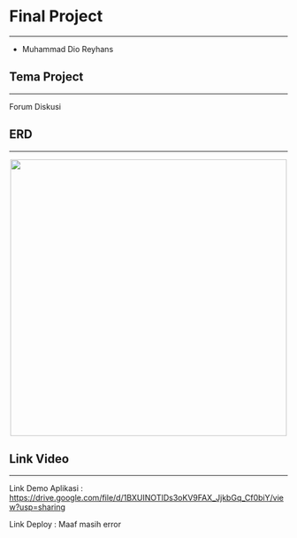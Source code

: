 <h1>Final Project</h1>
<hr>
<ul>
  <li>Muhammad Dio Reyhans</li>
</ul>
<h2>Tema Project</h2>
<hr>
<p>Forum Diskusi</p>
<h2>ERD</h2>
<hr>
<p align="center"><img src="../public/img/ERD.png" width="500"></p>

<h2>Link Video</h2>
<hr>
<p>Link Demo Aplikasi : <a href="https://drive.google.com/file/d/1BXUINOTIDs3oKV9FAX_JjkbGq_Cf0biY/view?usp=sharing"> https://drive.google.com/file/d/1BXUINOTIDs3oKV9FAX_JjkbGq_Cf0biY/view?usp=sharing</a></p>
<p>Link Deploy : Maaf masih error</p>
